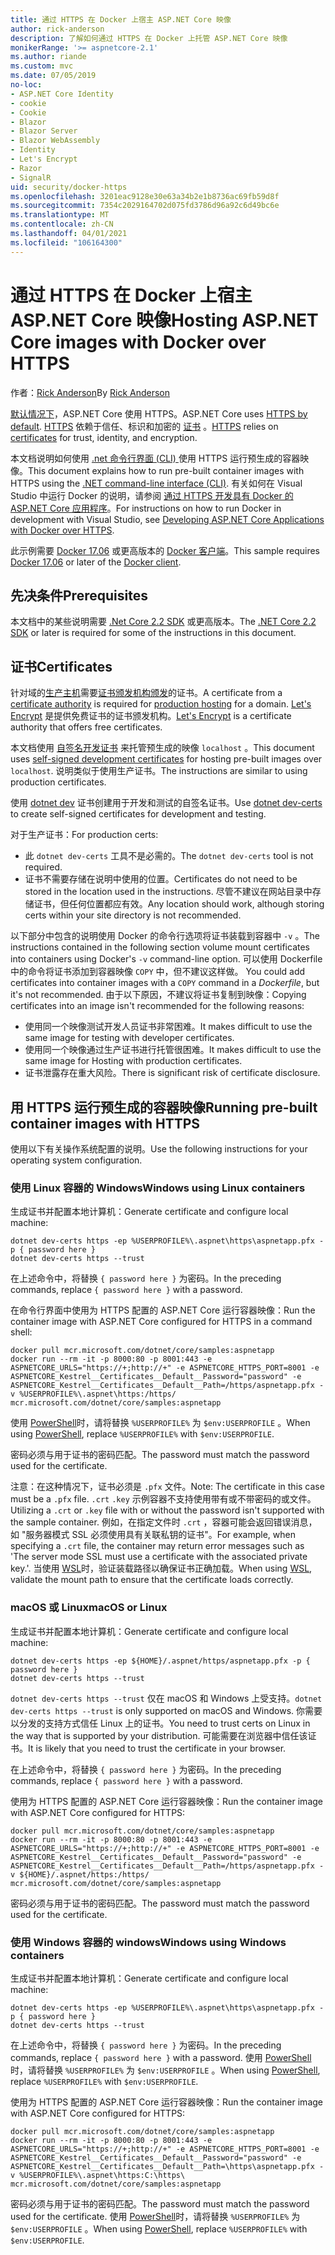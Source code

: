 ```yaml
---
title: 通过 HTTPS 在 Docker 上宿主 ASP.NET Core 映像
author: rick-anderson
description: 了解如何通过 HTTPS 在 Docker 上托管 ASP.NET Core 映像
monikerRange: '>= aspnetcore-2.1'
ms.author: riande
ms.custom: mvc
ms.date: 07/05/2019
no-loc:
- ASP.NET Core Identity
- cookie
- Cookie
- Blazor
- Blazor Server
- Blazor WebAssembly
- Identity
- Let's Encrypt
- Razor
- SignalR
uid: security/docker-https
ms.openlocfilehash: 3201eac9128e30e63a34b2e1b8736ac69fb59d8f
ms.sourcegitcommit: 7354c2029164702d075fd3786d96a92c6d49bc6e
ms.translationtype: MT
ms.contentlocale: zh-CN
ms.lasthandoff: 04/01/2021
ms.locfileid: "106164300"
---
```

# <a name="hosting-aspnet-core-images-with-docker-over-https"></a><span data-ttu-id="4f7c6-103">通过 HTTPS 在 Docker 上宿主 ASP.NET Core 映像</span><span class="sxs-lookup"><span data-stu-id="4f7c6-103">Hosting ASP.NET Core images with Docker over HTTPS</span></span>

<span data-ttu-id="4f7c6-104">作者：[Rick Anderson](https://twitter.com/RickAndMSFT)</span><span class="sxs-lookup"><span data-stu-id="4f7c6-104">By [Rick Anderson](https://twitter.com/RickAndMSFT)</span></span>

<span data-ttu-id="4f7c6-105">[默认情况下](./enforcing-ssl.md)，ASP.NET Core 使用 HTTPS。</span><span class="sxs-lookup"><span data-stu-id="4f7c6-105">ASP.NET Core uses [HTTPS by default](./enforcing-ssl.md).</span></span> <span data-ttu-id="4f7c6-106">[HTTPS](https://en.wikipedia.org/wiki/HTTPS) 依赖于信任、标识和加密的 [证书](https://en.wikipedia.org/wiki/Public_key_certificate) 。</span><span class="sxs-lookup"><span data-stu-id="4f7c6-106">[HTTPS](https://en.wikipedia.org/wiki/HTTPS) relies on [certificates](https://en.wikipedia.org/wiki/Public_key_certificate) for trust, identity, and encryption.</span></span>

<span data-ttu-id="4f7c6-107">本文档说明如何使用 [.net 命令行界面 (CLI) ](/dotnet/core/tools/)使用 HTTPS 运行预生成的容器映像。</span><span class="sxs-lookup"><span data-stu-id="4f7c6-107">This document explains how to run pre-built container images with HTTPS using the [.NET command-line interface (CLI)](/dotnet/core/tools/).</span></span> <span data-ttu-id="4f7c6-108">有关如何在 Visual Studio 中运行 Docker 的说明，请参阅 [通过 HTTPS 开发具有 Docker 的 ASP.NET Core 应用程序](https://github.com/dotnet/dotnet-docker/blob/main/samples/run-aspnetcore-https-development.md)。</span><span class="sxs-lookup"><span data-stu-id="4f7c6-108">For instructions on how to run Docker in development with Visual Studio, see [Developing ASP.NET Core Applications with Docker over HTTPS](https://github.com/dotnet/dotnet-docker/blob/main/samples/run-aspnetcore-https-development.md).</span></span>

<span data-ttu-id="4f7c6-109">此示例需要 [Docker 17.06](https://docs.docker.com/release-notes/docker-ce) 或更高版本的 [Docker 客户端](https://www.docker.com/products/docker)。</span><span class="sxs-lookup"><span data-stu-id="4f7c6-109">This sample requires [Docker 17.06](https://docs.docker.com/release-notes/docker-ce) or later of the [Docker client](https://www.docker.com/products/docker).</span></span>

## <a name="prerequisites"></a><span data-ttu-id="4f7c6-110">先决条件</span><span class="sxs-lookup"><span data-stu-id="4f7c6-110">Prerequisites</span></span>

<span data-ttu-id="4f7c6-111">本文档中的某些说明需要 [.Net Core 2.2 SDK](https://dotnet.microsoft.com/download) 或更高版本。</span><span class="sxs-lookup"><span data-stu-id="4f7c6-111">The [.NET Core 2.2 SDK](https://dotnet.microsoft.com/download) or later is required for some of the instructions in this document.</span></span>

## <a name="certificates"></a><span data-ttu-id="4f7c6-112">证书</span><span class="sxs-lookup"><span data-stu-id="4f7c6-112">Certificates</span></span>

<span data-ttu-id="4f7c6-113">针对域的[生产主机](https://blogs.msdn.microsoft.com/webdev/2017/11/29/configuring-https-in-asp-net-core-across-different-platforms/)需要[证书颁发机构颁发](https://wikipedia.org/wiki/Certificate_authority)的证书。</span><span class="sxs-lookup"><span data-stu-id="4f7c6-113">A certificate from a [certificate authority](https://wikipedia.org/wiki/Certificate_authority) is required for [production hosting](https://blogs.msdn.microsoft.com/webdev/2017/11/29/configuring-https-in-asp-net-core-across-different-platforms/) for a domain.</span></span> <span data-ttu-id="4f7c6-114">[Let's Encrypt](https://letsencrypt.org/) 是提供免费证书的证书颁发机构。</span><span class="sxs-lookup"><span data-stu-id="4f7c6-114">[Let's Encrypt](https://letsencrypt.org/) is a certificate authority that offers free certificates.</span></span>

<span data-ttu-id="4f7c6-115">本文档使用 [自签名开发证书](https://en.wikipedia.org/wiki/Self-signed_certificate) 来托管预生成的映像 `localhost` 。</span><span class="sxs-lookup"><span data-stu-id="4f7c6-115">This document uses [self-signed development certificates](https://en.wikipedia.org/wiki/Self-signed_certificate) for hosting pre-built images over `localhost`.</span></span> <span data-ttu-id="4f7c6-116">说明类似于使用生产证书。</span><span class="sxs-lookup"><span data-stu-id="4f7c6-116">The instructions are similar to using production certificates.</span></span>

<span data-ttu-id="4f7c6-117">使用 [dotnet dev](/dotnet/core/additional-tools/self-signed-certificates-guide) 证书创建用于开发和测试的自签名证书。</span><span class="sxs-lookup"><span data-stu-id="4f7c6-117">Use [dotnet dev-certs](/dotnet/core/additional-tools/self-signed-certificates-guide) to create self-signed certificates for development and testing.</span></span>

<span data-ttu-id="4f7c6-118">对于生产证书：</span><span class="sxs-lookup"><span data-stu-id="4f7c6-118">For production certs:</span></span>

* <span data-ttu-id="4f7c6-119">此 `dotnet dev-certs` 工具不是必需的。</span><span class="sxs-lookup"><span data-stu-id="4f7c6-119">The `dotnet dev-certs` tool is not required.</span></span>
* <span data-ttu-id="4f7c6-120">证书不需要存储在说明中使用的位置。</span><span class="sxs-lookup"><span data-stu-id="4f7c6-120">Certificates do not need to be stored in the location used in the instructions.</span></span> <span data-ttu-id="4f7c6-121">尽管不建议在网站目录中存储证书，但任何位置都应有效。</span><span class="sxs-lookup"><span data-stu-id="4f7c6-121">Any location should work, although storing certs within your site directory is not recommended.</span></span>

<span data-ttu-id="4f7c6-122">以下部分中包含的说明使用 Docker 的命令行选项将证书装载到容器中 `-v` 。</span><span class="sxs-lookup"><span data-stu-id="4f7c6-122">The instructions contained in the following section volume mount certificates into containers using Docker's `-v` command-line option.</span></span> <span data-ttu-id="4f7c6-123">可以使用 Dockerfile 中的命令将证书添加到容器映像 `COPY` 中，但不建议这样做。 </span><span class="sxs-lookup"><span data-stu-id="4f7c6-123">You could add certificates into container images with a `COPY` command in a *Dockerfile*, but it's not recommended.</span></span> <span data-ttu-id="4f7c6-124">由于以下原因，不建议将证书复制到映像：</span><span class="sxs-lookup"><span data-stu-id="4f7c6-124">Copying certificates into an image isn't recommended for the following reasons:</span></span>

* <span data-ttu-id="4f7c6-125">使用同一个映像测试开发人员证书非常困难。</span><span class="sxs-lookup"><span data-stu-id="4f7c6-125">It makes difficult to use the same image for testing with developer certificates.</span></span>
* <span data-ttu-id="4f7c6-126">使用同一个映像通过生产证书进行托管很困难。</span><span class="sxs-lookup"><span data-stu-id="4f7c6-126">It makes difficult to use the same image for Hosting with production certificates.</span></span>
* <span data-ttu-id="4f7c6-127">证书泄露存在重大风险。</span><span class="sxs-lookup"><span data-stu-id="4f7c6-127">There is significant risk of certificate disclosure.</span></span>

## <a name="running-pre-built-container-images-with-https"></a><span data-ttu-id="4f7c6-128">用 HTTPS 运行预生成的容器映像</span><span class="sxs-lookup"><span data-stu-id="4f7c6-128">Running pre-built container images with HTTPS</span></span>

<span data-ttu-id="4f7c6-129">使用以下有关操作系统配置的说明。</span><span class="sxs-lookup"><span data-stu-id="4f7c6-129">Use the following instructions for your operating system configuration.</span></span>

### <a name="windows-using-linux-containers"></a><span data-ttu-id="4f7c6-130">使用 Linux 容器的 Windows</span><span class="sxs-lookup"><span data-stu-id="4f7c6-130">Windows using Linux containers</span></span>

<span data-ttu-id="4f7c6-131">生成证书并配置本地计算机：</span><span class="sxs-lookup"><span data-stu-id="4f7c6-131">Generate certificate and configure local machine:</span></span>

```dotnetcli
dotnet dev-certs https -ep %USERPROFILE%\.aspnet\https\aspnetapp.pfx -p { password here }
dotnet dev-certs https --trust
```

<span data-ttu-id="4f7c6-132">在上述命令中，将替换 `{ password here }` 为密码。</span><span class="sxs-lookup"><span data-stu-id="4f7c6-132">In the preceding commands, replace `{ password here }` with a password.</span></span>

<span data-ttu-id="4f7c6-133">在命令行界面中使用为 HTTPS 配置的 ASP.NET Core 运行容器映像：</span><span class="sxs-lookup"><span data-stu-id="4f7c6-133">Run the container image with ASP.NET Core configured for HTTPS in a command shell:</span></span>

```console
docker pull mcr.microsoft.com/dotnet/core/samples:aspnetapp
docker run --rm -it -p 8000:80 -p 8001:443 -e ASPNETCORE_URLS="https://+;http://+" -e ASPNETCORE_HTTPS_PORT=8001 -e ASPNETCORE_Kestrel__Certificates__Default__Password="password" -e ASPNETCORE_Kestrel__Certificates__Default__Path=/https/aspnetapp.pfx -v %USERPROFILE%\.aspnet\https:/https/ mcr.microsoft.com/dotnet/core/samples:aspnetapp
```

<span data-ttu-id="4f7c6-134">使用 [PowerShell](/powershell/scripting/overview)时，请将替换 `%USERPROFILE%` 为 `$env:USERPROFILE` 。</span><span class="sxs-lookup"><span data-stu-id="4f7c6-134">When using [PowerShell](/powershell/scripting/overview), replace `%USERPROFILE%` with `$env:USERPROFILE`.</span></span>

<span data-ttu-id="4f7c6-135">密码必须与用于证书的密码匹配。</span><span class="sxs-lookup"><span data-stu-id="4f7c6-135">The password must match the password used for the certificate.</span></span>


<span data-ttu-id="4f7c6-136">注意：在这种情况下，证书必须是 `.pfx` 文件。</span><span class="sxs-lookup"><span data-stu-id="4f7c6-136">Note: The certificate in this case must be a `.pfx` file.</span></span>  <span data-ttu-id="4f7c6-137">`.crt` `.key` 示例容器不支持使用带有或不带密码的或文件。</span><span class="sxs-lookup"><span data-stu-id="4f7c6-137">Utilizing a `.crt` or `.key` file with or without the password isn't supported with the sample container.</span></span>  <span data-ttu-id="4f7c6-138">例如，在指定文件时 `.crt` ，容器可能会返回错误消息，如 "服务器模式 SSL 必须使用具有关联私钥的证书"。</span><span class="sxs-lookup"><span data-stu-id="4f7c6-138">For example, when specifying a `.crt` file, the container may return error messages such as 'The server mode SSL must use a certificate with the associated private key.'.</span></span> <span data-ttu-id="4f7c6-139">当使用 [WSL](/windows/wsl/about)时，验证装载路径以确保证书正确加载。</span><span class="sxs-lookup"><span data-stu-id="4f7c6-139">When using [WSL](/windows/wsl/about), validate the mount path to ensure that the certificate loads correctly.</span></span>

### <a name="macos-or-linux"></a><span data-ttu-id="4f7c6-140">macOS 或 Linux</span><span class="sxs-lookup"><span data-stu-id="4f7c6-140">macOS or Linux</span></span>

<span data-ttu-id="4f7c6-141">生成证书并配置本地计算机：</span><span class="sxs-lookup"><span data-stu-id="4f7c6-141">Generate certificate and configure local machine:</span></span>

```dotnetcli
dotnet dev-certs https -ep ${HOME}/.aspnet/https/aspnetapp.pfx -p { password here }
dotnet dev-certs https --trust
```

<span data-ttu-id="4f7c6-142">`dotnet dev-certs https --trust` 仅在 macOS 和 Windows 上受支持。</span><span class="sxs-lookup"><span data-stu-id="4f7c6-142">`dotnet dev-certs https --trust` is only supported on macOS and Windows.</span></span> <span data-ttu-id="4f7c6-143">你需要以分发的支持方式信任 Linux 上的证书。</span><span class="sxs-lookup"><span data-stu-id="4f7c6-143">You need to trust certs on Linux in the way that is supported by your distribution.</span></span> <span data-ttu-id="4f7c6-144">可能需要在浏览器中信任该证书。</span><span class="sxs-lookup"><span data-stu-id="4f7c6-144">It is likely that you need to trust the certificate in your browser.</span></span>

<span data-ttu-id="4f7c6-145">在上述命令中，将替换 `{ password here }` 为密码。</span><span class="sxs-lookup"><span data-stu-id="4f7c6-145">In the preceding commands, replace `{ password here }` with a password.</span></span>

<span data-ttu-id="4f7c6-146">使用为 HTTPS 配置的 ASP.NET Core 运行容器映像：</span><span class="sxs-lookup"><span data-stu-id="4f7c6-146">Run the container image with ASP.NET Core configured for HTTPS:</span></span>

```console
docker pull mcr.microsoft.com/dotnet/core/samples:aspnetapp
docker run --rm -it -p 8000:80 -p 8001:443 -e ASPNETCORE_URLS="https://+;http://+" -e ASPNETCORE_HTTPS_PORT=8001 -e ASPNETCORE_Kestrel__Certificates__Default__Password="password" -e ASPNETCORE_Kestrel__Certificates__Default__Path=/https/aspnetapp.pfx -v ${HOME}/.aspnet/https:/https/ mcr.microsoft.com/dotnet/core/samples:aspnetapp
```

<span data-ttu-id="4f7c6-147">密码必须与用于证书的密码匹配。</span><span class="sxs-lookup"><span data-stu-id="4f7c6-147">The password must match the password used for the certificate.</span></span>

### <a name="windows-using-windows-containers"></a><span data-ttu-id="4f7c6-148">使用 Windows 容器的 windows</span><span class="sxs-lookup"><span data-stu-id="4f7c6-148">Windows using Windows containers</span></span>

<span data-ttu-id="4f7c6-149">生成证书并配置本地计算机：</span><span class="sxs-lookup"><span data-stu-id="4f7c6-149">Generate certificate and configure local machine:</span></span>

```dotnetcli
dotnet dev-certs https -ep %USERPROFILE%\.aspnet\https\aspnetapp.pfx -p { password here }
dotnet dev-certs https --trust
```

<span data-ttu-id="4f7c6-150">在上述命令中，将替换 `{ password here }` 为密码。</span><span class="sxs-lookup"><span data-stu-id="4f7c6-150">In the preceding commands, replace `{ password here }` with a password.</span></span> <span data-ttu-id="4f7c6-151">使用 [PowerShell](/powershell/scripting/overview)时，请将替换 `%USERPROFILE%` 为 `$env:USERPROFILE` 。</span><span class="sxs-lookup"><span data-stu-id="4f7c6-151">When using [PowerShell](/powershell/scripting/overview), replace `%USERPROFILE%` with `$env:USERPROFILE`.</span></span>

<span data-ttu-id="4f7c6-152">使用为 HTTPS 配置的 ASP.NET Core 运行容器映像：</span><span class="sxs-lookup"><span data-stu-id="4f7c6-152">Run the container image with ASP.NET Core configured for HTTPS:</span></span>

```console
docker pull mcr.microsoft.com/dotnet/core/samples:aspnetapp
docker run --rm -it -p 8000:80 -p 8001:443 -e ASPNETCORE_URLS="https://+;http://+" -e ASPNETCORE_HTTPS_PORT=8001 -e ASPNETCORE_Kestrel__Certificates__Default__Password="password" -e ASPNETCORE_Kestrel__Certificates__Default__Path=\https\aspnetapp.pfx -v %USERPROFILE%\.aspnet\https:C:\https\ mcr.microsoft.com/dotnet/core/samples:aspnetapp
```

<span data-ttu-id="4f7c6-153">密码必须与用于证书的密码匹配。</span><span class="sxs-lookup"><span data-stu-id="4f7c6-153">The password must match the password used for the certificate.</span></span> <span data-ttu-id="4f7c6-154">使用 [PowerShell](/powershell/scripting/overview)时，请将替换 `%USERPROFILE%` 为 `$env:USERPROFILE` 。</span><span class="sxs-lookup"><span data-stu-id="4f7c6-154">When using [PowerShell](/powershell/scripting/overview), replace `%USERPROFILE%` with `$env:USERPROFILE`.</span></span>
